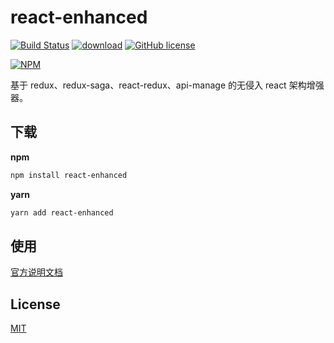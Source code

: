# react-enhanced

[![Build Status](https://travis-ci.org/zhouzuchuan/react-enhanced.svg?branch=master)](https://travis-ci.org/zhouzuchuan/react-enhanced)
[![download](https://img.shields.io/npm/dm/react-enhanced.svg)](https://www.npmjs.com/search?q=react-enhanced)
[![GitHub license](https://img.shields.io/badge/license-MIT-blue.svg)](https://github.com/facebook/react/blob/master/LICENSE)

[![NPM](https://nodei.co/npm/react-enhanced.png?downloads=true&downloadRank=true&stars=true)](https://nodei.co/npm/react-enhanced/)

基于 redux、redux-saga、react-redux、api-manage 的无侵入 react 架构增强器。

## 下载

**npm**

```bash
npm install react-enhanced
```

**yarn**

```bash
yarn add react-enhanced
```

## 使用

[官方说明文档](https://zhouzuchuan.github.io/react-enhanced)

## License

[MIT](https://tldrlegal.com/license/mit-license)
